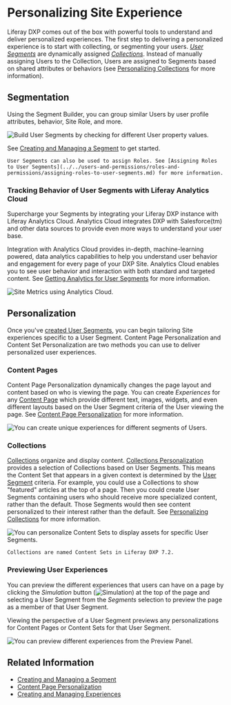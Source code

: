 # Personalizing Site Experience

Liferay DXP comes out of the box with powerful tools to understand and deliver personalized experiences. The first step to delivering a personalized experience is to start with collecting, or segmenting your users. [*User Segments*](./segmentation/creating-and-managing-user-segments.md) are dynamically assigned [*Collections*](../../content-authoring-and-management/collections-and-collection-pages/about-collections-and-collection-pages.md). Instead of manually assigning Users to the Collection, Users are assigned to Segments based on shared attributes or behaviors (see [Personalizing Collections](./experience-personalization/personalizing-collections.md) for more information).

## Segmentation

Using the Segment Builder, you can group similar Users by user profile attributes, behavior, Site Role, and more.

![Build User Segments by checking for different User property values.](./personalizing-site-experience/images/01.png)

See [Creating and Managing a Segment](./segmentation/creating-and-managing-user-segments.md) to get started.

```{note}
User Segments can also be used to assign Roles. See [Assigning Roles to User Segments](../../users-and-permissions/roles-and-permissions/assigning-roles-to-user-segments.md) for more information.
```

### Tracking Behavior of User Segments with Liferay Analytics Cloud

Supercharge your Segments by integrating your Liferay DXP instance with Liferay Analytics Cloud. Analytics Cloud integrates DXP with Salesforce(tm) and other data sources to provide even more ways to understand your user base.

Integration with Analytics Cloud provides in-depth, machine-learning powered, data analytics capabilities to help you understand user behavior and engagement for every page of your DXP Site. Analytics Cloud enables you to see user behavior and interaction with both standard and targeted content. See [Getting Analytics for User Segments](./segmentation/getting-analytics-for-user-segments.md) for more information.

![Site Metrics using Analytics Cloud.](./personalizing-site-experience/images/05.png)

## Personalization

Once you've [created User Segments](./segmentation/creating-and-managing-user-segments.md), you can begin tailoring Site experiences specific to a User Segment. Content Page Personalization and Content Set Personalization are two methods you can use to deliver personalized user experiences.

### Content Pages

Content Page Personalization dynamically changes the page layout and content based on who is viewing the page. You can create *Experiences* for any [Content Page](../creating-pages/using-content-pages.md) which provide different text, images, widgets, and even different layouts based on the User Segment criteria of the User viewing the page. See [Content Page Personalization](./experience-personalization/content-page-personalization.md) for more information.

![You can create unique experiences for different segments of Users.](./personalizing-site-experience/images/02.png)

### Collections

[Collections](../../content-authoring-and-management/collections-and-collection-pages/about-collections-and-collection-pages.md) organize and display content. [Collections Personalization](./experience-personalization/personalizing-collections.md) provides a selection of Collections based on User Segments. This means the Content Set that appears in a given context is determined by the [User Segment](./segmentation/creating-and-managing-user-segments.md) criteria. For example, you could use a Collections to show "featured" articles at the top of a page. Then you could create User Segments containing users who should receive more specialized content, rather than the default. Those Segments would then see content personalized to their interest rather than the default. See [Personalizing Collections](./experience-personalization/personalizing-collections.md) for more information.

![You can personalize Content Sets to display assets for specific User Segments.](./personalizing-site-experience/images/03.png)

```{note}
Collections are named Content Sets in Liferay DXP 7.2.
```

### Previewing User Experiences

You can preview the different experiences that users can have on a page by clicking the *Simulation* button (![Simulation](../../images/icon-simulation.png)) at the top of the page and selecting a User Segment from the *Segments* selection to preview the page as a member of that User Segment.

Viewing the perspective of a User Segment previews any personalizations for Content Pages or Content Sets for that User Segment.

![You can preview different experiences from the Preview Panel.](./personalizing-site-experience/images/04.png)

## Related Information

- [Creating and Managing a Segment](./segmentation/creating-and-managing-user-segments.md)
- [Content Page Personalization](./experience-personalization/content-page-personalization.md)
- [Creating and Managing Experiences](./experience-personalization/content-page-personalization.md)
